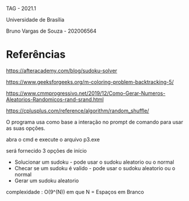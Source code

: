 TAG - 2021.1

Universidade de Brasília

Bruno Vargas de Souza - 202006564

# Referências

https://afteracademy.com/blog/sudoku-solver

https://www.geeksforgeeks.org/m-coloring-problem-backtracking-5/

https://www.cmmprogressivo.net/2019/12/Como-Gerar-Numeros-Aleatorios-Randomicos-rand-srand.html

https://cplusplus.com/reference/algorithm/random_shuffle/

O programa usa como base a interação no prompt de comando para usar as suas opções.

abra o cmd e execute o arquivo p3.exe

será fornecido 3 opções de início

* Solucionar um sudoku - pode usar o sudoku aleatorio ou o normal
* Checar se um sudoku é valido - pode usar o sudoku aleatorio ou o normal
* Gerar um sudoku aleatorio

complexidade : O(9^(N)) em que N = Espaços em Branco
